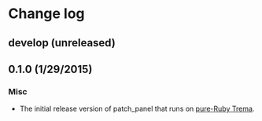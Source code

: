 # Change log

## develop (unreleased)

## 0.1.0 (1/29/2015)

### Misc

* The initial release version of patch_panel that runs on [pure-Ruby Trema](https://github.com/trema/trema_ruby).

